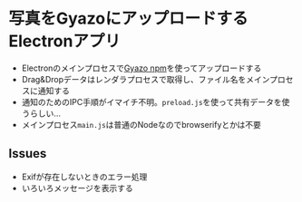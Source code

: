 <h1>写真をGyazoにアップロードするElectronアプリ</h1>

<ul>
  <li>Electronのメインプロセスで<a href="http://shokai.org/blog/archives/9465">Gyazo npm</a>を使ってアップロードする</li>
  <li>Drag&amp;Dropデータはレンダラプロセスで取得し、ファイル名をメインプロセスに通知する</li>
  <li>通知のためのIPC手順がイマイチ不明。<code>preload.js</code>を使って共有データを使うらしい...</li>
  <li>メインプロセス<code>main.js</code>は普通のNodeなのでbrowserifyとかは不要</li>
</ul>

<h2>Issues</h2>

<ul>
  <li>Exifが存在しないときのエラー処理</li>
  <li>いろいろメッセージを表示する</li>
</ul>
